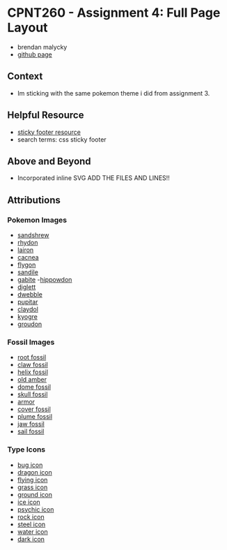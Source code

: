 # CPNT260 - Assignment 4: Full Page Layout
- brendan malycky
- [github page](https://brendanm403.github.io/cpnt260-a4/)

## Context
- Im sticking with the same pokemon theme i did from assignment 3.

## Helpful Resource
- [sticky footer resource](https://css-tricks.com/couple-takes-sticky-footer/)
- search terms: css sticky footer

## Above and Beyond
- Incorporated inline SVG 
ADD THE FILES AND LINES!!

## Attributions 

  ### Pokemon Images
  - [sandshrew](https://www.pokencyclopedia.info/tools/spr-info.php?id=/gen5/ani_black-white/./027&lang=en&secretid=6cf943a9a192a69e9f3ba31c8751203e) 
  - [rhydon](https://www.pokencyclopedia.info/tools/spr-info.php?id=/gen5/ani_black-white/./112&lang=en&secretid=03f3e7bd50061f6b54cc96621a60181b) 
  - [lairon](https://www.pokencyclopedia.info/tools/spr-info.php?id=/gen5/ani_black-white/./305&lang=en&secretid=7d5e9873289678d340238ab8d8f9dc12) 
  - [cacnea](https://www.pokencyclopedia.info/tools/spr-info.php?id=/gen5/ani_black-white/./331&lang=en&secretid=cf2de50c8842de5cfe522477bbdf92d0 )
  - [flygon](https://www.pokencyclopedia.info/tools/spr-info.php?id=/gen5/ani_black-white/./330&lang=en&secretid=cc32e0d7fdae6d71ead7bdde16589f0a )
  - [sandile](https://www.pokencyclopedia.info/tools/spr-info.php?id=/gen5/ani_black-white/./551&lang=en&secretid=5663c09a1f6f97186ea977295729e00b) 
  - [gabite](https://www.pokencyclopedia.info/tools/spr-info.php?id=/gen5/ani_black-white/./444&lang=en&secretid=30662b3281aabefb43807f3e537f2183) 
  -[hippowdon](https://www.pokencyclopedia.info/tools/spr-info.php?id=/gen5/ani_black-white/./450&lang=en&secretid=c5ca7ccd683347a9a2c162613cf73d1b) 
  - [diglett](https://www.pokencyclopedia.info/tools/spr-info.php?id=/gen5/ani_black-white/./050&lang=en&secretid=e873139b022d62e23689239c8e23c3f2) 
  - [dwebble](https://www.pokencyclopedia.info/tools/spr-info.php?id=/gen5/ani_black-white/./557&lang=en&secretid=e0ecd4de13b13ea13f56249901745b55) 
  - [pupitar](https://www.pokencyclopedia.info/tools/spr-info.php?id=/gen5/ani_black-white/./247&lang=en&secretid=6850604830e68fb4d76ba93c5229707b) 
  - [claydol](https://www.pokencyclopedia.info/tools/spr-info.php?id=/gen5/ani_black-white/./344&lang=en&secretid=33761e3e1b544fda24b9513a0c8ba822) 
  - [kyogre](https://www.pokencyclopedia.info/tools/spr-info.php?id=/gen5/ani_black-white/./345&lang=en&secretid=2f83b6757f340b2940fe6a1670d356ba) 
  - [groudon](https://www.pokencyclopedia.info/tools/spr-info.php?id=/gen5/ani_black-white/./383&lang=en&secretid=43ca47d29aa4afc0a5081df2f994ff0d)

  ### Fossil Images
  - [root fossil](https://bulbapedia.bulbagarden.net/wiki/File:Dream_Root_Fossil_Sprite.png)
  - [claw fossil](https://bulbapedia.bulbagarden.net/wiki/File:Dream_Claw_Fossil_Sprite.png)
  - [helix fossil](https://bulbapedia.bulbagarden.net/wiki/File:Dream_Helix_Fossil_Sprite.png)
  - [old amber](https://bulbapedia.bulbagarden.net/wiki/File:Dream_Old_Amber_Sprite.png)
  - [dome fossil](https://bulbapedia.bulbagarden.net/wiki/File:Dream_Dome_Fossil_Sprite.png)
  - [skull fossil](https://bulbapedia.bulbagarden.net/wiki/File:Dream_Skull_Fossil_Sprite.png)
  - [armor](https://bulbapedia.bulbagarden.net/wiki/File:Dream_Armor_Fossil_Sprite.png)
  - [cover fossil](https://bulbapedia.bulbagarden.net/wiki/File:Dream_Cover_Fossil_Sprite.png)
  - [plume fossil](https://bulbapedia.bulbagarden.net/wiki/File:Dream_Plume_Fossil_Sprite.png)
  - [jaw fossil](https://bulbapedia.bulbagarden.net/wiki/File:Dream_Jaw_Fossil_Sprite.png)
  - [sail fossil](https://bulbapedia.bulbagarden.net/wiki/File:Dream_Sail_Fossil_Sprite.png)

  ### Type Icons
  - [bug icon](https://archives.bulbagarden.net/wiki/File:Bug_icon_SwSh.png)
  - [dragon icon](https://archives.bulbagarden.net/wiki/File:Dragon_icon_SwSh.png)
  - [flying icon](https://archives.bulbagarden.net/wiki/File:Flying_icon_SwSh.png)
  - [grass icon](https://archives.bulbagarden.net/wiki/File:Grass_icon_SwSh.png)
  - [ground icon](https://archives.bulbagarden.net/wiki/File:Ground_icon_SwSh.png)
  - [ice icon](https://archives.bulbagarden.net/wiki/File:Ice_icon_SwSh.png)
  - [psychic icon](https://archives.bulbagarden.net/wiki/File:Psychic_icon_SwSh.png)
  - [rock icon](https://archives.bulbagarden.net/wiki/File:Rock_icon_SwSh.png)
  - [steel icon](https://archives.bulbagarden.net/wiki/File:Steel_icon_SwSh.png)
  - [water icon](https://archives.bulbagarden.net/wiki/File:Water_icon_SwSh.png)
  - [dark icon](https://archives.bulbagarden.net/wiki/File:Dark_icon_SwSh.png)